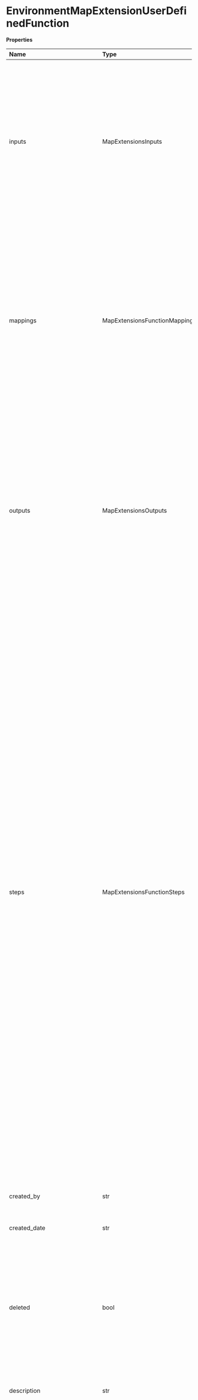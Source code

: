 # EnvironmentMapExtensionUserDefinedFunction

**Properties**

| Name                         | Type                          | Required | Description                                                                                                                                                                                                                                                                                                                                                                                                                                                                                                                                                                                                                                                                                                                                                                                                                                                                                                                                                                                                                                                                                                                                                                                                                                                                                                                                                                                                                                        |
| :--------------------------- | :---------------------------- | :------- | :------------------------------------------------------------------------------------------------------------------------------------------------------------------------------------------------------------------------------------------------------------------------------------------------------------------------------------------------------------------------------------------------------------------------------------------------------------------------------------------------------------------------------------------------------------------------------------------------------------------------------------------------------------------------------------------------------------------------------------------------------------------------------------------------------------------------------------------------------------------------------------------------------------------------------------------------------------------------------------------------------------------------------------------------------------------------------------------------------------------------------------------------------------------------------------------------------------------------------------------------------------------------------------------------------------------------------------------------------------------------------------------------------------------------------------------------- |
| inputs                       | MapExtensionsInputs           | ✅       | Lists the function's input and outputs according to their user-given names and keys. You must list inputs and outputs sequentially in order according to their key values. When creating or updating functions, it requires all input and output values in the request regardless if they are to be mapped or populated with a default value. The maximum number of inputs or outputs is 100.                                                                                                                                                                                                                                                                                                                                                                                                                                                                                                                                                                                                                                                                                                                                                                                                                                                                                                                                                                                                                                                      |
| mappings                     | MapExtensionsFunctionMappings | ✅       | Defines the mapping of inputs and outputs for the user-defined function and each function step. It uses the following attributes: 1. fromFunction - represents the function ID from which you are mapping. 2. fromKey - represents the function's output key from which you are mapping. 3. toFunction - represents the function ID to which you are mapping. 4. toKey - represents the function's input key to which you are mapping.                                                                                                                                                                                                                                                                                                                                                                                                                                                                                                                                                                                                                                                                                                                                                                                                                                                                                                                                                                                                             |
| outputs                      | MapExtensionsOutputs          | ✅       | Lists the function's input and outputs according to their user-given names and keys. You must list inputs and outputs sequentially in order according to their key values. See the following row for more information. When creating or updating functions, it requires all input and output values in the request regardless if they are to be mapped or populated with a default value. The maximum number of inputs or outputs is 100.                                                                                                                                                                                                                                                                                                                                                                                                                                                                                                                                                                                                                                                                                                                                                                                                                                                                                                                                                                                                          |
| steps                        | MapExtensionsFunctionSteps    | ✅       | Defines the individual function steps and the order in which they need to occur within the greater user-defined function. The following attributes are used: 1.`position` - represents the step's number order in the greater function. 2.`cacheType` - indicates the caching behavior of the individual function step. The allowed `cacheType` values are:1.`None` \(default, if omitted in the request\)— It does not use Map function caching. 2. `ByDocument` — Caches the map function’s input and output values for each processed document. 3. `ByMap` — Caches the map function’s input and output values for each processed map. - `id` - represents the function step's ID in the format of "FUNCEXT--xxxxxxxxxx". 4. `type` - represents the type of function \(for example, "MathCeil" or "CustomScripting"\).\<br /\> Within the `Steps` element, you also need to define the following `input` and `output` variables for each function step:\<br /\>1. `default` - Optional. Specifies the input value that the function uses if not provided by the user.\<br /\>2. `name` - the user-defined name of the associated input or output. \>**Note:** The user interface automatically uses the used function type as the step name, but you can use this API object to change function step names. 3. `key` - the number ID assigned to a function step. This key is used to map function steps together in the `Mappings` attribute. |
| created_by                   | str                           | ❌       | The user ID of the user who created the user-defined function.                                                                                                                                                                                                                                                                                                                                                                                                                                                                                                                                                                                                                                                                                                                                                                                                                                                                                                                                                                                                                                                                                                                                                                                                                                                                                                                                                                                     |
| created_date                 | str                           | ❌       | Timestamp of the creation of the user-defined function.                                                                                                                                                                                                                                                                                                                                                                                                                                                                                                                                                                                                                                                                                                                                                                                                                                                                                                                                                                                                                                                                                                                                                                                                                                                                                                                                                                                            |
| deleted                      | bool                          | ❌       | This variable indicates the deleted status of the user defined function component. If the value is true, it indicates the deletion of the referenced user-defined function. A false value indicates that the referenced user-defined function is not deleted and is available for use.                                                                                                                                                                                                                                                                                                                                                                                                                                                                                                                                                                                                                                                                                                                                                                                                                                                                                                                                                                                                                                                                                                                                                             |
| description                  | str                           | ❌       | Optional. Additional details about the user-defined function component.                                                                                                                                                                                                                                                                                                                                                                                                                                                                                                                                                                                                                                                                                                                                                                                                                                                                                                                                                                                                                                                                                                                                                                                                                                                                                                                                                                            |
| environment_map_extension_id | str                           | ❌       | The ID of an environment map extension. **Important:** This and other Environment Map Extension API objects require the client to know the ID of the environment map extension. In the user-defined function interface, click **Copy EME ID** to easily copy this ID for use in your API requests, or query the [Environment Map Extensions Summary object](/api/platformapi#tag/EnvironmentMapExtensionsSummary).                                                                                                                                                                                                                                                                                                                                                                                                                                                                                                                                                                                                                                                                                                                                                                                                                                                                                                                                                                                                                                 |
| id\_                         | str                           | ❌       | Required. Represents the unique, system-generated ID of the extended user-defined function.                                                                                                                                                                                                                                                                                                                                                                                                                                                                                                                                                                                                                                                                                                                                                                                                                                                                                                                                                                                                                                                                                                                                                                                                                                                                                                                                                        |
| modified_by                  | str                           | ❌       | The user ID of the user who last updated the user-defined function.                                                                                                                                                                                                                                                                                                                                                                                                                                                                                                                                                                                                                                                                                                                                                                                                                                                                                                                                                                                                                                                                                                                                                                                                                                                                                                                                                                                |
| modified_date                | str                           | ❌       | Timestamp of when the user-defined function was last updated.                                                                                                                                                                                                                                                                                                                                                                                                                                                                                                                                                                                                                                                                                                                                                                                                                                                                                                                                                                                                                                                                                                                                                                                                                                                                                                                                                                                      |
| name                         | str                           | ❌       | Required. Represents the name of the user-defined function component.                                                                                                                                                                                                                                                                                                                                                                                                                                                                                                                                                                                                                                                                                                                                                                                                                                                                                                                                                                                                                                                                                                                                                                                                                                                                                                                                                                              |

